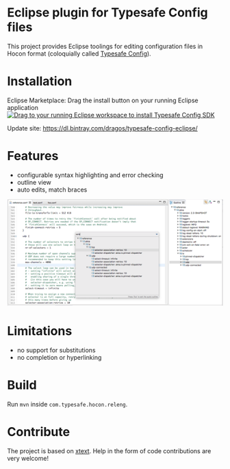 # Eclipse plugin for Typesafe Config files

This project provides Eclipse toolings for editing configuration files in Hocon format (coloquially called [Typesafe Config](https://github.com/typesafehub/config)).

# Installation

Eclipse Marketplace: Drag the install button on your running Eclipse application
<a href="http://marketplace.eclipse.org/marketplace-client-intro?mpc_install=2607663" class="drag" title="Drag to your running Eclipse workspace to install Typesafe Config SDK"><img src="https://marketplace.eclipse.org/sites/all/themes/solstice/_themes/solstice_marketplace/public/images/btn-install.png" alt="Drag to your running Eclipse workspace to install Typesafe Config SDK" /></a>

Update site: https://dl.bintray.com/dragos/typesafe-config-eclipse/

# Features

- configurable syntax highlighting and error checking
- outline view
- auto edits, match braces

![Screenshot](/images/screenshot.png?raw=true)

# Limitations

- no support for substitutions
- no completion or hyperlinking

# Build

Run `mvn` inside `com.typesafe.hocon.releng`.

# Contribute

The project is based on [xtext](https://www.eclipse.org/Xtext/index.html). Help in the form of code contributions are very welcome!